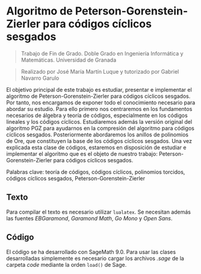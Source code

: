 # Algoritmo de Peterson-Gorenstein-Zierler para códigos cíclicos sesgados

> Trabajo de Fin de Grado. Doble Grado en Ingeniería Informática y Matemáticas. Universidad de Granada

> Realizado por José María Martín Luque y tutorizado por Gabriel Navarro Garulo


El objetivo principal de este trabajo es estudiar, presentar e implementar el algoritmo de Peterson-Gorenstein-Zierler para códigos cíclicos sesgados.
Por tanto, nos encargamos de exponer todo el conocimiento necesario para abordar su estudio.
Para ello primero nos centraremos en los fundamentos necesarios de álgebra y teoría de códigos, especialmente en los códigos lineales y los códigos cíclicos.
Estudiaremos además la versión original del algoritmo PGZ para ayudarnos en la compresión del algoritmo para códigos cíclicos sesgados.
Posteriormente abordaremos los anillos de polinomios de Ore, que constituyen la base de los códigos cíclicos sesgados.
Una vez explicada esta clase de códigos, estaremos en disposición de estudiar e implementar el algoritmo que es el objeto de nuestro trabajo:  Peterson-Gorenstein-Zierler para códigos cíclicos sesgados.

Palabras clave: teoría de códigos, códigos cíclicos, polinomios torcidos, códigos cíclicos sesgados, Peterson-Gorenstein-Zierler

## Texto

Para compilar el texto es necesario utilizar `lualatex`. 
Se necesitan además las fuentes *EBGaramond*, *Garamond Math*, *Go Mono* y *Open Sans*.

## Código

El código se ha desarrollado con SageMath 9.0.
Para usar las clases desarrolladas simplemente es necesario cargar los archivos *.sage* de la carpeta *code* mediante la orden `load()` de Sage.